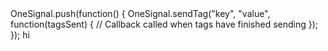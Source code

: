 <head>
  <script src="https://cdn.onesignal.com/sdks/OneSignalSDK.js" async=""></script>
  <script>
    window.OneSignal = window.OneSignal || [];
    OneSignal.push(function() {
      OneSignal.init({
        appId: "196b5f96-8737-49c7-809c-36ce0c27b04c",
      });
    });
  </script>
  OneSignal.push(function() {         
  OneSignal.sendTag("key", "value", function(tagsSent) {
    // Callback called when tags have finished sending
  });
});
</head>
hi
